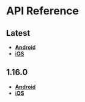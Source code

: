 # API Reference

<a name="latest"></a>
## Latest
- [**Android**](./android/latest)
- [**iOS**](./ios/latest)

<a name="1.16.0"></a>
## 1.16.0
- [**Android**](./android/1.16.0)
- [**iOS**](./ios/1.16.0)